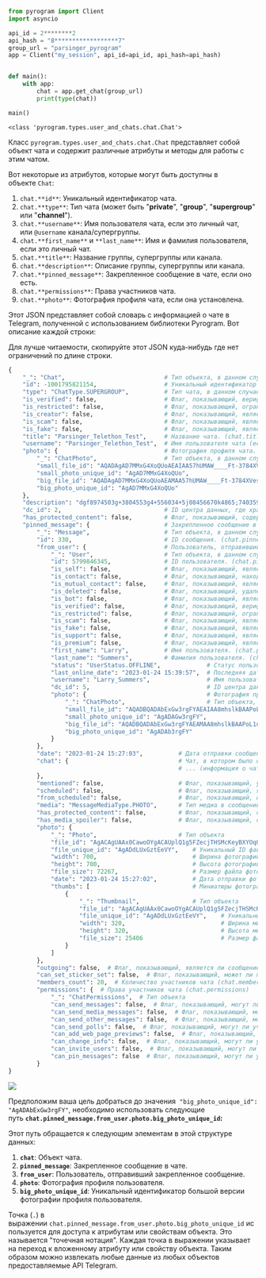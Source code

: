 ```python
from pyrogram import Client
import asyncio

api_id = 2********2
api_hash = "8******************7"
group_url = "parsinger_pyrogram"
app = Client("my_session", api_id=api_id, api_hash=api_hash)


def main():
    with app:
        chat = app.get_chat(group_url)
        print(type(chat))

main()
```

```
<class 'pyrogram.types.user_and_chats.chat.Chat'>
```

Класс `pyrogram.types.user_and_chats.chat.Chat` представляет собой объект чата и содержит различные атрибуты и методы для работы с этим чатом.

Вот некоторые из атрибутов, которые могут быть доступны в объекте `Chat`:

1. `chat.**id**`: Уникальный идентификатор чата.
2. `chat.**type**`: Тип чата (может быть "**private**", "**group**", "**supergroup**" или "**channel**").
3. `chat.**username**`: Имя пользователя чата, если это личный чат, или `@username` канала/супергруппы.
4. `chat.**first_name**` и `**last_name**`: Имя и фамилия пользователя, если это личный чат.
5. `chat.**title**`: Название группы, супергруппы или канала.
6. `chat.**description**`: Описание группы, супергруппы или канала.
7. `chat.**pinned_message**`: Закрепленное сообщение в чате, если оно есть.
8. `chat.**permissions**`: Права участников чата.
9. `chat.**photo**`: Фотография профиля чата, если она установлена.

Этот JSON представляет собой словарь с информацией о чате в Telegram, полученной с использованием библиотеки Pyrogram. Вот описание каждой строки:

Для лучше читаемости, скопируйте этот JSON куда-нибудь где нет ограничений по длине строки.

```python
{
    "_": "Chat",                            # Тип объекта, в данном случае это чат.
    "id": -1001795821154,                   # Уникальный идентификатор чата. (chat.id)
    "type": "ChatType.SUPERGROUP",          # Тип чата, в данном случае это супергруппа. (chat.type)
    "is_verified": false,                   # Флаг, показывающий, верифицирован ли чат. (chat.is_verified)
    "is_restricted": false,                 # Флаг, показывающий, ограничен ли доступ к чату. (chat.is_restricted)
    "is_creator": false,                    # Флаг, показывающий, является ли пользователь создателем чата. (chat.is_creator)
    "is_scam": false,                       # Флаг, показывающий, является ли чат мошенническим. (chat.is_scam)
    "is_fake": false,                       # Флаг, показывающий, является ли чат фальшивым. (chat.is_fake)
    "title": "Parsinger_Telethon_Test",     # Название чата. (chat.title)
    "username": "Parsinger_Telethon_Test",  # Имя пользователя чата (если это канал или супергруппа). (chat.username)
    "photo": {                              # Фотография профиля чата. (chat.photo)
        "_": "ChatPhoto",                   # Тип объекта, в данном случае это фотография чата. 
        "small_file_id": "AQADAgAD7MMxG4XoQUoAEAIAA57hUMAW____Ft-3784XVesABB4E",  # ID маленькой версии фотографии. (chat.photo.small_file_id)
        "small_photo_unique_id": "AgAD7MMxG4XoQUo",                               # Уникальный ID маленькой версии фотографии. (chat.photo.small_photo_unique_id)
        "big_file_id": "AQADAgAD7MMxG4XoQUoAEAMAA57hUMAW____Ft-3784XVesABB4E",    # ID большой версии фотографии. (chat.photo.big_file_id)
        "big_photo_unique_id": "AgAD7MMxG4XoQUo"                                  # Уникальный ID большой версии фотографии. (chat.photo.big_photo_unique_id)
    },
    "description": "dgf8974503g+3804553g4+556034+5j08456670k4865;740359-'4=0654544066f5450646554k0456678064+g466445+97460h4567321645k565789060k67584890546673574560+7tg456857+45680g766409j328740658974=-60954=564365405426531405g325464562503d4535424365067h74563765j5646857k40063",  # Описание чата. (chat.description)
    "dc_id": 2,                             # ID центра данных, где хранится информация о чате. (chat.dc_id)
    "has_protected_content": false,         # Флаг, показывающий, содержит ли чат защищенный контент. (chat.has_protected_content)
    "pinned_message": {                     # Закрепленное сообщение в чате. (chat.pinned_message)
        "_": "Message",                     # Тип объекта, в данном случае это сообщение. 
        "id": 330,                          # ID сообщения. (chat.pinned_message.id)
        "from_user": {                      # Пользователь, отправивший сообщение. (chat.pinned_message.from_user)
            "_": "User",                    # Тип объекта, в данном случае это пользователь. 
            "id": 5799846345,               # ID пользователя. (chat.pinned_message.from_user.id)
            "is_self": false,               # Флаг, показывающий, является ли пользователь текущим пользователем. (chat.pinned_message.from_user.is_self)
            "is_contact": false,            # Флаг, показывающий, находится ли пользователь в контактах. (chat.pinned_message.from_user.is_contact)
            "is_mutual_contact": false,     # Флаг, показывающий, является ли пользователь взаимным контактом. (chat.pinned_message.from_user.is_mutual_contact)
            "is_deleted": false,            # Флаг, показывающий, удален ли аккаунт пользователя. (chat.pinned_message.from_user.is_deleted)
            "is_bot": false,                # Флаг, показывающий, является ли пользователь ботом. (chat.pinned_message.from_user.is_bot)
            "is_verified": false,           # Флаг, показывающий, верифицирован ли пользователь. (chat.pinned_message.from_user.is_verified)
            "is_restricted": false,         # Флаг, показывающий, ограничен ли доступ пользователя. (chat.pinned_message.from_user.is_restricted)
            "is_scam": false,               # Флаг, показывающий, является ли аккаунт пользователя мошенническим. (chat.pinned_message.from_user.is_scam)
            "is_fake": false,               # Флаг, показывающий, является ли аккаунт пользователя фальшивым. (chat.pinned_message.from_user.is_fake)
            "is_support": false,            # Флаг, показывающий, является ли пользователь сотрудником поддержки Telegram. (chat.pinned_message.from_user.is_support)
            "is_premium": false,            # Флаг, показывающий, является ли пользователь премиум-пользователем. (chat.pinned_message.from_user.is_premium)
            "first_name": "Larry",          # Имя пользователя. (chat.pinned_message.from_user.first_name)
            "last_name": "Summers",         # Фамилия пользователя. (chat.pinned_message.from_user.last_name)
            "status": "UserStatus.OFFLINE",             # Статус пользователя (в данном случае оффлайн). (chat.pinned_message.from_user.status)
            "last_online_date": "2023-01-24 15:39:57",  # Последняя дата онлайн. (chat.pinned_message.from_user.last_online_date)
            "username": "Larry_Summers",                # Имя пользователя в Telegram. (chat.pinned_message.from_user.username)
            "dc_id": 5,                                 # ID центра данных, где хранится информация о пользователе. (chat.pinned_message.from_user.dc_id)
            "photo": {                                  # Фотография профиля пользователя. (chat.pinned_message.from_user.photo)
                "_": "ChatPhoto",                       # Тип объекта, в данном случае это фотография чата. 
                "small_file_id": "AQADBQADAbExGw3rgFYAEAIAA8mhslkBAAPoL1uFHxdshgAEHgQ",  # ID маленькой версии фотографии. (chat.pinned_message.from_user.photo.small_file_id)
                "small_photo_unique_id": "AgADAGw3rgFY",                                 # Уникальный ID маленькой версии фотографии. (chat.pinned_message.from_user.photo.small_photo_unique_id)
                "big_file_id": "AQADBQADAbExGw3rgFYAEAMAA8mhslkBAAPoL1uFHxdshgAEHgQ",    # ID большой версии фотографии. (chat.pinned_message.from_user.photo.big_file_id)
                "big_photo_unique_id": "AgADAb3rgFY"                                     # Уникальный ID большой версии фотографии. (chat.pinned_message.from_user.photo.big_photo_unique_id)
            }
        },
        "date": "2023-01-24 15:27:03",          # Дата отправки сообщения. (chat.pinned_message.date)
        "chat": {                               # Чат, в котором было отправлено сообщение. (chat.pinned_message.chat)
                                                # ... (информация о чате, аналогична предыдущему описанию)
        },
        "mentioned": false,                     # Флаг, показывающий, упоминается ли в сообщении текущий пользователь. (chat.pinned_message.mentioned)
        "scheduled": false,                     # Флаг, показывающий, является ли сообщение запланированным. (chat.pinned_message.scheduled)
        "from_scheduled": false,                # Флаг, показывающий, отправлено ли сообщение из запланированных. (chat.pinned_message.from_scheduled)
        "media": "MessageMediaType.PHOTO",      # Тип медиа в сообщении (в данном случае фото). (chat.pinned_message.media)
        "has_protected_content": false,         # Флаг, показывающий, содержит ли сообщение защищенный контент. (chat.pinned_message.has_protected_content)
        "has_media_spoiler": false,             # Флаг, показывающий, содержит ли сообщение спойлер медиа. (chat.pinned_message.has_media_spoiler)
        "photo": {
            "_": "Photo",                       # Тип объекта 
            "file_id": "AgACAgUAAx0CawoOYgACAUplQ1g5FZecjTHSMcKeyBXYOqQiEQACdLUxGztEeVb1sKmzMscIDgAIAQADAgADeAAHHgQ",  # ID файла фотографии (chat.pinned_message.photo.file_id)
            "file_unique_id": "AgADdLUxGztEeVY",    # Уникальный ID файла фотографии (chat.pinned_message.photo.file_unique_id)
            "width": 700,                           # Ширина фотографии (chat.pinned_message.photo.width)
            "height": 700,                          # Высота фотографии (chat.pinned_message.photo.height)
            "file_size": 72267,                     # Размер файла фотографии в байтах (chat.pinned_message.photo.file_size)
            "date": "2023-01-24 15:27:02",          # Дата отправки фотографии (chat.pinned_message.photo.date)
            "thumbs": [                             # Миниатюры фотографии (chat.pinned_message.photo.thumbs)
                {
                    "_": "Thumbnail",               # Тип объекта 
                    "file_id": "AgACAgUAAx0CawoOYgACAUplQ1g5FZecjTHSMcKeyBXYOqQiEQACdLUxGztEeVb1sKmzMscIDgAIAQADAgADbQAHHgQ",  # ID файла миниатюры (chat.pinned_message.photo.thumbs[0].file_id)
                    "file_unique_id": "AgADdLUxGztEeVY",    # Уникальный ID файла миниатюры (chat.pinned_message.photo.thumbs[0].file_unique_id)
                    "width": 320,                           # Ширина миниатюры (chat.pinned_message.photo.thumbs[0].width)
                    "height": 320,                          # Высота миниатюры (chat.pinned_message.photo.thumbs[0].height)
                    "file_size": 25406                      # Размер файла миниатюры в байтах (chat.pinned_message.photo.thumbs[0].file_size)
                }
            ]
        },
        "outgoing": false,  # Флаг, показывающий, является ли сообщение исходящим (chat.pinned_message.outgoing)
        "can_set_sticker_set": false,  # Флаг, показывающий, может ли пользователь устанавливать набор стикеров в чате (chat.can_set_sticker_set)
        "members_count": 20,  # Количество участников чата (chat.members_count)
        "permissions": {  # Права участников чата (chat.permissions)
            "_": "ChatPermissions",  # Тип объекта 
            "can_send_messages": false,  # Флаг, показывающий, могут ли участники отправлять сообщения (chat.permissions.can_send_messages)
            "can_send_media_messages": false,  # Флаг, показывающий, могут ли участники отправлять медиа-сообщения (chat.permissions.can_send_media_messages)
            "can_send_other_messages": false,  # Флаг, показывающий, могут ли участники отправлять другие типы сообщений (chat.permissions.can_send_other_messages)
            "can_send_polls": false,  # Флаг, показывающий, могут ли участники отправлять опросы (chat.permissions.can_send_polls)
            "can_add_web_page_previews": false,  # Флаг, показывающий, могут ли участники добавлять предпросмотр веб-страниц (chat.permissions.can_add_web_page_previews)
            "can_change_info": false,  # Флаг, показывающий, могут ли участники изменять информацию о чате (chat.permissions.can_change_info)
            "can_invite_users": false,  # Флаг, показывающий, могут ли участники приглашать других пользователей (chat.permissions.can_invite_users)
            "can_pin_messages": false  # Флаг, показывающий, могут ли участники закреплять сообщения (chat.permissions.can_pin_messages)
        }
}
```

![](https://ucarecdn.com/66609fd5-cca6-4940-a93a-72e6ef1cf1ce/)

Предположим ваша цель добраться до значения  `"big_photo_unique_id": "AgADAbExGw3rgFY"`, необходимо использовать следующие путь **`chat.pinned_message.from_user.photo.big_photo_unique_id`:**

Этот путь обращается к следующим элементам в этой структуре данных:

1. **`chat`**: Объект чата.
2. **`pinned_message`**: Закрепленное сообщение в чате.
3. **`from_user`**: Пользователь, отправивший закрепленное сообщение.
4. **`photo`**: Фотография профиля пользователя.
5. **`big_photo_unique_id`**: Уникальный идентификатор большой версии фотографии профиля пользователя.

Точка (`.`) в выражении `chat.pinned_message.from_user.photo.big_photo_unique_id` используется для доступа к атрибутам или свойствам объекта. Это называется "точечная нотация". Каждая точка в выражении указывает на переход к вложенному атрибуту или свойству объекта. Таким образом можно извлекать любые данные из любых объектов предоставляемые API Telegram.